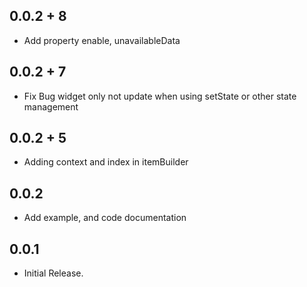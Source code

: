 ## 0.0.2 + 8

- Add property enable, unavailableData

## 0.0.2 + 7

- Fix Bug widget only not update when using setState or other state management

## 0.0.2 + 5

- Adding context and index in itemBuilder

## 0.0.2

- Add example, and code documentation

## 0.0.1

- Initial Release.
